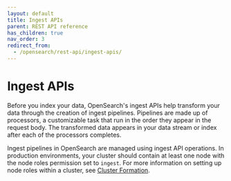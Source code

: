 ```yaml
---
layout: default
title: Ingest APIs
parent: REST API reference
has_children: true
nav_order: 3
redirect_from:
  - /opensearch/rest-api/ingest-apis/
---
```


# Ingest APIs

Before you index your data, OpenSearch's ingest APIs help transform your data through the creation of ingest pipelines. Pipelines are made up of processors, a customizable task that run in the order they appear in the request body. The transformed data appears in your data stream or index after each of the processors completes.

Ingest pipelines in OpenSearch are managed using ingest API operations. In production environments, your cluster should contain at least one node with the node roles permission set to `ingest`. For more information on setting up node roles within a cluster, see [Cluster Formation]({{site.url}}{{site.baseurl}}/cluster/).
